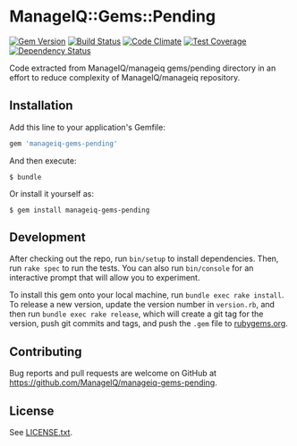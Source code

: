 # ManageIQ::Gems::Pending

[![Gem Version](https://badge.fury.io/rb/manageiq-gems-pending.svg)](http://badge.fury.io/rb/manageiq-gems-pending)
[![Build Status](https://travis-ci.org/ManageIQ/manageiq-gems-pending.svg?branch=ivanchuk)](https://travis-ci.org/ManageIQ/manageiq-gems-pending)
[![Code Climate](https://codeclimate.com/github/ManageIQ/manageiq-gems-pending.svg)](https://codeclimate.com/github/ManageIQ/manageiq-gems-pending)
[![Test Coverage](https://codeclimate.com/github/ManageIQ/manageiq-gems-pending/badges/coverage.svg)](https://codeclimate.com/github/ManageIQ/manageiq-gems-pending/coverage)
[![Dependency Status](https://gemnasium.com/ManageIQ/manageiq-gems-pending.svg)](https://gemnasium.com/ManageIQ/manageiq-gems-pending)

Code extracted from ManageIQ/manageiq gems/pending directory in an effort to reduce complexity of ManageIQ/manageiq repository.

## Installation

Add this line to your application's Gemfile:

```ruby
gem 'manageiq-gems-pending'
```

And then execute:

    $ bundle

Or install it yourself as:

    $ gem install manageiq-gems-pending

## Development

After checking out the repo, run `bin/setup` to install dependencies. Then, run `rake spec` to run the tests. You can also run `bin/console` for an interactive prompt that will allow you to experiment.

To install this gem onto your local machine, run `bundle exec rake install`. To release a new version, update the version number in `version.rb`, and then run `bundle exec rake release`, which will create a git tag for the version, push git commits and tags, and push the `.gem` file to [rubygems.org](https://rubygems.org).

## Contributing

Bug reports and pull requests are welcome on GitHub at https://github.com/ManageIQ/manageiq-gems-pending.

## License

See [LICENSE.txt](LICENSE.txt).

